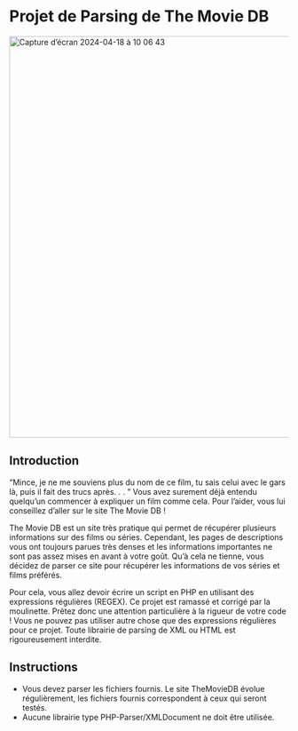 # Projet de Parsing de The Movie DB

<img width="723" alt="Capture d’écran 2024-04-18 à 10 06 43" src="https://github.com/twnguydev/movie-parser/assets/154362306/19ba1fbd-dc00-464f-b3e5-1119005037db">

## Introduction

“Mince, je ne me souviens plus du nom de ce film, tu sais celui avec le gars là, puis il fait des trucs après. . . ” Vous avez surement déjà entendu quelqu’un commencer à expliquer un film comme cela. Pour l’aider, vous lui conseillez d’aller sur le site The Movie DB !

The Movie DB est un site très pratique qui permet de récupérer plusieurs informations sur des films ou séries. Cependant, les pages de descriptions vous ont toujours parues très denses et les informations importantes ne sont pas assez mises en avant à votre goût. Qu’à cela ne tienne, vous décidez de parser ce site pour récupérer les informations de vos séries et films préférés.

Pour cela, vous allez devoir écrire un script en PHP en utilisant des expressions régulières (REGEX). Ce projet est ramassé et corrigé par la moulinette. Prêtez donc une attention particulière à la rigueur de votre code ! Vous ne pouvez pas utiliser autre chose que des expressions régulières pour ce projet. Toute librairie de parsing de XML ou HTML est rigoureusement interdite.

## Instructions

- Vous devez parser les fichiers fournis. Le site TheMovieDB évolue régulièrement, les fichiers fournis correspondent à ceux qui seront testés.
- Aucune librairie type PHP-Parser/XMLDocument ne doit être utilisée.
